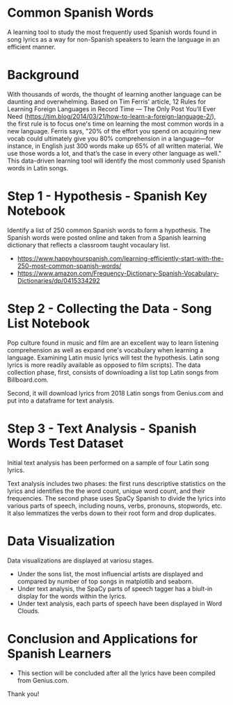# Common Spanish Words
A learning tool to study the most frequently used Spanish words found in song lyrics as a way for non-Spanish speakers to learn the language in an efficient manner.

# Background
With thousands of words, the thought of learning another language can be daunting and overwhelming. Based on Tim Ferris' article, 12 Rules for Learning Foreign Languages in Record Time — The Only Post You’ll Ever Need (https://tim.blog/2014/03/21/how-to-learn-a-foreign-language-2/), the first rule is to focus one's time on learning the most common words in a new language. Ferris says, "20% of the effort you spend on acquiring new vocab could ultimately give you 80% comprehension in a language—for instance, in English just 300 words make up 65% of all written material. We use those words a lot, and that’s the case in every other language as well." This data-driven learning tool will identify the most commonly used Spanish words in Latin songs.

# Step 1 - Hypothesis - Spanish Key Notebook
Identify a list of 250 common Spanish words to form a hypothesis. The Spanish words were posted online and taken from a Spanish learning dictionary that reflects a classroom taught vocaulary list.
- https://www.happyhourspanish.com/learning-efficiently-start-with-the-250-most-common-spanish-words/
- https://www.amazon.com/Frequency-Dictionary-Spanish-Vocabulary-Dictionaries/dp/0415334292 

# Step 2 - Collecting the Data - Song List Notebook
Pop culture found in music and film are an excellent way to learn listening comprehension as well as expand one's vocabulary when learning a language. Examining Latin music lyrics will test the hypothesis. Latin song lyrics is more readily available as opposed to film scripts). The data collection phase, first, consists of downloading a list top Latin songs from Billboard.com. 

Second, it will download lyrics from 2018 Latin songs from Genius.com and put into a dataframe for text analysis. 

# Step 3 - Text Analysis - Spanish Words Test Dataset
Initial text analysis has been performed on a sample of four Latin song lyrics. 

Text analysis includes two phases: the first runs descriptive statistics on the lyrics and identifies the the word count, unique word count, and their frequencies. The second phase uses SpaCy Spanish to divide the lyrics into various parts of speech, including nouns, verbs, pronouns, stopwords, etc. It also lemmatizes the verbs down to their root form and drop duplicates.

# Data Visualization
Data visualizations are displayed at variosu stages. 
- Under the sons list, the most influencial artists are displayed and compared by number of top songs in matplotlib and seaborn.
- Under text analysis, the SpaCy parts of speech tagger has a biult-in display for the words within the lyrics. 
- Under text analysis, each parts of speech have been displayed in Word Clouds.

# Conclusion and Applications for Spanish Learners
- This section will be concluded after all the lyrics have been compiled from Genius.com.

Thank you!
